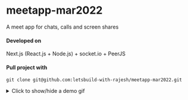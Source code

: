# meetapp-mar2022
A meet app for chats, calls and screen shares

#### Developed on
Next.js (React.js + Node.js) + socket.io + PeerJS

#### Pull project with
`git clone git@github.com:letsbuild-with-rajesh/meetapp-mar2022.git`

<details><summary>Click to show/hide a demo gif</summary>
<p>
Demo yet to be added!
</p>
</details>
